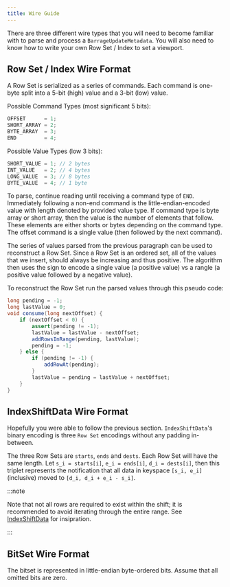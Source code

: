```yaml
---
title: Wire Guide
---
```


<!---
  Copyright 2020 Deephaven Data Labs

  Licensed under the Apache License, Version 2.0 (the "License");
  you may not use this file except in compliance with the License.
  You may obtain a copy of the License at

    http://www.apache.org/licenses/LICENSE-2.0

  Unless required by applicable law or agreed to in writing, software
  distributed under the License is distributed on an "AS IS" BASIS,
  WITHOUT WARRANTIES OR CONDITIONS OF ANY KIND, either express or implied.
  See the License for the specific language governing permissions and
  limitations under the License.
-->

There are three different wire types that you will need to become familiar with to parse and process a 
`BarrageUpdateMetadata`. You will also need to know how to write your own  Row Set / Index to set a viewport.

## Row Set / Index Wire Format

A Row Set is serialized as a series of commands. Each command is one-byte
split into a 5-bit (high) value and a 3-bit (low) value.

Possible Command Types (most significant 5 bits):

```java
OFFSET      = 1;
SHORT_ARRAY = 2;
BYTE_ARRAY  = 3;
END         = 4;
```

Possible Value Types (low 3 bits):

```java
SHORT_VALUE = 1; // 2 bytes
INT_VALUE   = 2; // 4 bytes
LONG_VALUE  = 3; // 8 bytes
BYTE_VALUE  = 4; // 1 byte
```

To parse, continue reading until receiving a command type of `END`. Immediately
following a non-end command is the little-endian-encoded value with length
denoted by provided value type. If command type is byte array or short array,
then the value is the number of elements that follow. These elements are either
shorts or bytes depending on the command type. The offset command is a single
value (then followed by the next command).

The series of values parsed from the previous paragraph can be used to
reconstruct a Row Set. Since a Row Set is an ordered set, all of the values that
we insert, should always be increasing and thus positive. The algorithm then
uses the sign to encode a single value (a positive value) vs a rangle
(a positive value followed by a negative value).

To reconstruct the Row Set run the parsed values through this pseudo code:

```java
long pending = -1;
long lastValue = 0;
void consume(long nextOffset) {
    if (nextOffset < 0) {
        assert(pending != -1);
        lastValue = lastValue - nextOffset;
        addRowsInRange(pending, lastValue);
        pending = -1;
    } else {
        if (pending != -1) {
            addRowAt(pending);
        }
        lastValue = pending = lastValue + nextOffset;
    }
}
```

## IndexShiftData Wire Format

Hopefully you were able to follow the previous section. `IndexShiftData`'s
binary encoding is three `Row Set` encodings without any padding in-between.

The three Row Sets are `starts`, `ends` and `dests`. Each Row Set will have the
same length. Let `s_i = starts[i]`, `e_i = ends[i]`, `d_i = dests[i]`, then this
triplet represents the notification that all data in keyspace `[s_i, e_i]` (inclusive)
moved to `[d_i, d_i + e_i - s_i]`. 

:::note 

Note that not all rows are required to exist within the shift; it is recommended to avoid iterating through 
the entire range. See [IndexShiftData](https://github.com/deephaven/deephaven-core/blob/main/DB/src/main/java/io/deephaven/db/v2/utils/IndexShiftData.java)
for insipration.

:::

## BitSet Wire Format

The bitset is represented in little-endian byte-ordered bits. Assume
that all omitted bits are zero.
